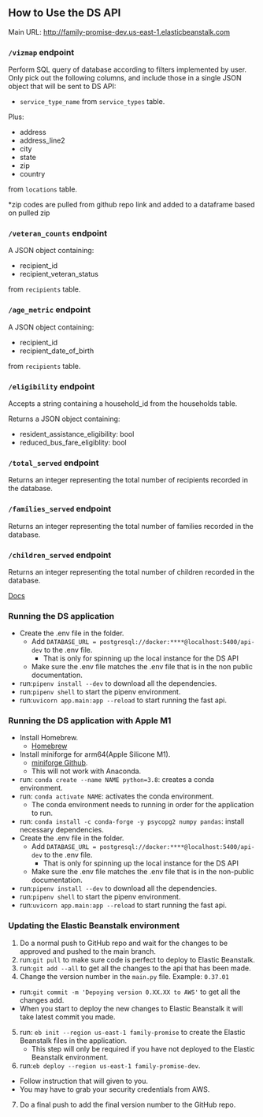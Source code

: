 ## How to Use the DS API

Main URL: http://family-promise-dev.us-east-1.elasticbeanstalk.com

### `/vizmap` endpoint

Perform SQL query of database according to filters implemented by user.
Only pick out the following columns, and include those in a single JSON object that will be sent to DS API:

- `service_type_name` from `service_types` table.

Plus:

- address
- address_line2
- city
- state
- zip
- country

from `locations` table.

*zip codes are pulled from github repo link and added to a dataframe based on pulled zip

### `/veteran_counts` endpoint
A JSON object containing:

- recipient_id
- recipient_veteran_status

from `recipients` table.


### `/age_metric` endpoint
A JSON object containing:

- recipient_id
- recipient_date_of_birth

from `recipients` table.

### `/eligibility` endpoint
Accepts a string containing a household_id from the
households table.

Returns a JSON object containing:

- resident_assistance_eligibility: bool
- reduced_bus_fare_eligiblity: bool

### `/total_served` endpoint
Returns an integer representing the total number of recipients recorded in the
database.

### `/families_served` endpoint
Returns an integer representing the total number of families recorded in the
database.

### `/children_served` endpoint
Returns an integer representing the total number of children recorded in the
database.


[Docs](https://docs.labs.lambdaschool.com/data-science/)

### Running the DS application

- Create the .env file in the folder.
  - Add `DATABASE_URL = postgresql://docker:****@localhost:5400/api-dev` to the .env file.
    - That is only for spinning up the local instance for the DS API
  - Make sure the .env file matches the .env file that is in the non public documentation.
- run:`pipenv install --dev` to download all the dependencies.
- run:`pipenv shell` to start the pipenv environment.
- run:`uvicorn app.main:app --reload` to start running the fast api.

### Running the DS application with Apple M1

- Install Homebrew.
  - [Homebrew](https://brew.sh/)
- Install miniforge for arm64(Apple Silicone M1).
  - [miniforge Github](https://github.com/conda-forge/miniforge).
  - This will not work with Anaconda.
- run: `conda create --name NAME python=3.8`: creates a conda environment.
- run: `conda activate NAME`: activates the conda environment.
  - The conda environment needs to running in order for the application to run.
- run: `conda install -c conda-forge -y psycopg2 numpy pandas`: install necessary dependencies.
- Create the .env file in the folder.
  - Add `DATABASE_URL = postgresql://docker:****@localhost:5400/api-dev` to the .env file.
    - That is only for spinning up the local instance for the DS API
  - Make sure the .env file matches the .env file that is in the non-public documentation.
- run:`pipenv install --dev` to download all the dependencies.
- run:`pipenv shell` to start the pipenv environment.
- run:`uvicorn app.main:app --reload` to start running the fast api.

### Updating the Elastic Beanstalk environment

1. Do a normal push to GitHub repo and wait for the changes to be approved and pushed to the main branch.
2. run:`git pull` to make sure code is perfect to deploy to Elastic Beanstalk.
3. run:`git add --all` to get all the changes to the api that has been made.
4. Change the version number in the `main.py` file. Example: `0.37.01`
  - run:`git commit -m 'Depoying version 0.XX.XX to AWS'` to get all the changes add.
  - When you start to deploy the new changes to Elastic Beanstalk it will take latest commit you made.
5. run: `eb init --region us-east-1 family-promise` to create the Elastic Beanstalk files in the application.
   - This step will only be required if you have not deployed to the Elastic Beanstalk environment.
6. run:`eb deploy --region us-east-1 family-promise-dev`.
  - Follow instruction that will given to you.
  - You may have to grab your security credentials from AWS.
7. Do a final push to add the final version number to the GitHub repo.
